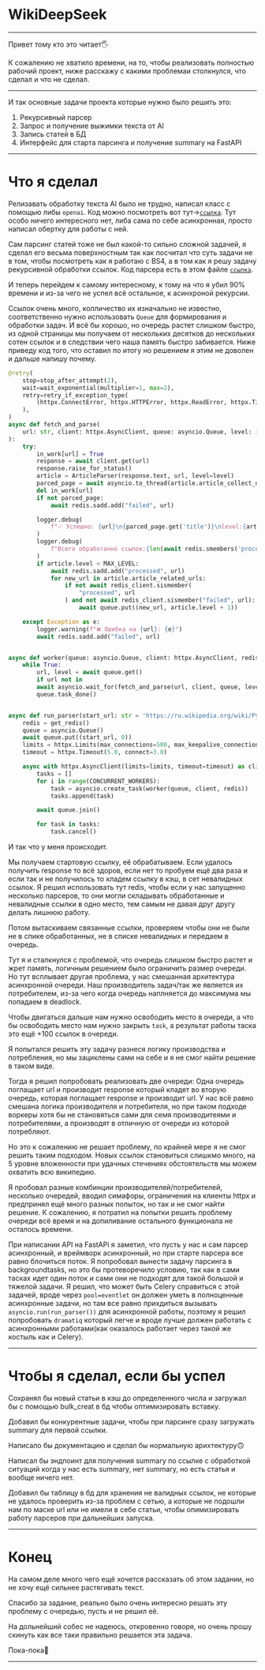 #     WikiDeepSeek
---
Привет тому кто это читает🖐

К сожалению не хватило времени, на то, чтобы реализовать полностью рабочий проект, ниже расскажу с какими проблемаи столкнулся, что сделал и что не сделал.

---

И так основные задачи проекта которые нужно было решить это:

1) Рекурсивный парсер
2) Запрос и получение выжимки текста от AI
3) Запись статей в БД
4) Интерфейс для старта парсинга и получение summary на FastAPI
---
# Что я сделал

Релизавать обработку текста AI было не трудно, написал класс с помощью либы `openai`.
Код можно посмотреть вот тут->[`ссылка`](app/services/ai_model.py). Тут особо ничего интересного нет, либа сама по себе асинхронная, просто написал обертку для работы с ней.

Сам парсинг статей тоже не был какой-то сильно сложной задачей, я сделал его весьма поверхностным так как посчитал что суть задачи не в том, чтобы посмотреть как я работаю с BS4, а в том как я решу задачу рекурсивной обработки ссылок.
Код парсера есть в этом файле [`ссылка`](app/services/wiki_parser.py).

И теперь перейдем к самому интересному, к тому на что я убил 90% времени и из-за чего не успел всё остальное, к асинхроной рекурсии.


Ссылок очень много, колличество их изначально не известно, соответственно нужно использовать `Queue` для формирования и обработки задач.
И всё бы хорошо, но очередь растет слишком быстро, из одной страницы мы получаем от нескольких десятков до нескольких сотен ссылок и в следствии чего наша память быстро забивается.
Ниже приведу код того, что оставил по итогу но решением я этим не доволен и дальше напишу почему.
```python
@retry(
    stop=stop_after_attempt(2),
    wait=wait_exponential(multiplier=1, max=2),
    retry=retry_if_exception_type(
        (httpx.ConnectError, httpx.HTTPError, httpx.ReadError, httpx.TimeoutException)
    ),
)
async def fetch_and_parse(
    url: str, client: httpx.AsyncClient, queue: asyncio.Queue, level: int = 0
):
    try:
        in_work[url] = True
        response = await client.get(url)
        response.raise_for_status()
        article = ArticleParser(response.text, url, level=level)
        parced_page = await asyncio.to_thread(article.article_collect_data)
        del in_work[url]
        if not parced_page:
            await redis.sadd.add("failed", url)

        logger.debug(
            f"✅ Успешно: {url}\n{parced_page.get('title')}\nlevel:{article.level}\nСвязанных ссылок:{len(article.article_related_urls)}\n--------------------"
        )
        logger.debug(
            f"Всего обработанно ссылок:{len(await redis.smembers('processed'))}"
        )
        if article.level < MAX_LEVEL:
            await redis.sadd.add("processed", url)
            for new_url in article.article_related_urls:
                if not await redis_client.sismember(
                    "processed", url
                ) and not await redis_client.sismember("failed", url):
                    await queue.put((new_url, article.level + 1))

    except Exception as e:
        logger.warning(f"❌ Ошибка на {url}: {e}")
        await redis.sadd.add("failed", url)


async def worker(queue: asyncio.Queue, client: httpx.AsyncClient, redis):
    while True:
        url, level = await queue.get()
        if url not in
        await asyncio.wait_for(fetch_and_parse(url, client, queue, level, redis), 5)
        queue.task_done()


async def run_parser(start_url: str = 'https://ru.wikipedia.org/wiki/Python'):
    redis = get_redis()
    queue = asyncio.Queue()
    await queue.put((start_url, 0))
    limits = httpx.Limits(max_connections=500, max_keepalive_connections=50)
    timeout = httpx.Timeout(5.0, connect=3.0)

    async with httpx.AsyncClient(limits=limits, timeout=timeout) as client:
        tasks = []
        for i in range(CONCURRENT_WORKERS):
            task = asyncio.create_task(worker(queue, client, redis))
            tasks.append(task)

        await queue.join()

        for task in tasks:
            task.cancel()
```

И так что у меня происходит.

Мы получаем стартовую ссылку, её обрабатываем. Если удалось получить response то всё здоров, если нет то пробуем ещё два раза и если так и не получилось то кладем ссылку в кэш, в сет невалидных ссылок.
Я решил использовать тут redis, чтобы если у нас запущенно несколько парсеров, то они могли складывать обработанные и невалидные ссылки в одно место, тем самым не давая друг другу делать лишнюю работу.

Потом вытаскиваем связанные ссылки, проверяем чтобы они не были не в спике обработанных, не в списке невалидных и передаем в очередь.

Тут я и сталкнулся с проблемой, что очередь слишком быстро растет и жрет память, логичным решением было ограничить размер очереди.
Но тут всплывает другая проблема, у нас смешанная архитектура асинхронной очереди. Наш производитель задач/так же является их потребителем, из-за чего когда очередь наплняется до максимума мы попадаем в deadlock.

Чтобы двигаться дальше нам нужно освободить место в очереди, а что бы освободить место нам нужно закрыть `task`, а результат работы таска это ещё +100 ссылок в очереди.

Я попытался решить эту задачу разнеся логику производства и потребления, но мы зациклены сами на себе и я не смог найти решение в таком виде.

Тогда я решил попробовать реализовать две очереди:
Одна очередь поглащает url и производит response который кладет во вторую очередь, которая поглащает response и производит url.
У нас всё равно смешана логика производителя и потребителя, но при таком подходе воркеры хотя бы не становяться сами для семя производитеями и потребителями, а производят в отличную от очереди из которой потребляют.

Но это к сожалению не решает проблему, по крайней мере я не смог решить таким подходом. Новых ссылок становиться слишкмо много, на 5 уровне вложенности при удачных стечениях обстоятельств мы можем охватить всю википедию.

Я пробовал разные комбинции производителей/потребителей, несколько очередей, вводил симафоры, ограничения на клиенты httpx и предпринял ещё много разных попыток, но так и не смог найти решение.
К сожалению, я потратил на попытки решить проблему очереди всё время и на допиливание остального функционала не осталось времени.


При написании API на FastAPi я заметил, что пусть у нас и сам парсер асинхронный, и вреймворк асинхронный, но при старте парсера все равно блочиться поток.
Я попробовал вынести задачу парсинга в backgroundtasks, но это бы протеворечило условию, так как в сами тасках идет один поток и сами они не подходят для такой большой и тяжелой задачи.
Я решил, что может быть Celery справиться с этой задачей, вроде через `pool=eventlet` он должен уметь в полноценные асинхронные задачи, но там все равно прихдиться вызывать  `asyncio.run(run_parser())` для асинхронной работы,
поэтому я решил попробовать `dramatiq` который легче и вроде лучше должен работать с асинхронными работами(как оказалось работает через такой же костыль как и Celery).

---
# Чтобы я сделал, если бы успел

Сохранял бы новый статьи в кэш до определенного числа и загружал бы с помощью bulk_creat в бд чтобы оптимизировать вставку.

Добавил бы конкурентные задачи, чтобы при парсинге сразу загружать summary для первой ссылки.

Написало бы документацию и сделал бы нормальную арихтектуру🙃

Написал бы эндпоинт для получения summary по ссылке с обработкой ситуаций когда у нас есть summary, нет summary, но есть статья и вообще ничего нет.

Добавил бы таблицу в бд для хранения не валидных ссылок, не которые не удалось проверить из-за проблем с сетью, а которые не подошли нам по маске url или не имели в себе статьи,
чтобы опимизировать работу парсеров при дальнейших запуска.

---
# Конец

На самом деле много чего ещё хочется рассказать об этом задании, но не хочу ещё сильнее растягивать текст.

Спасибо за задание, реально было очень интересно решать эту проблему с очередью, пусть и не решил её.

На дольнейший собес не надеюсь, откровенно говоря, но очень прошу скинуть как все таки правильно решается эта задача.

Пока-пока🫡

---
